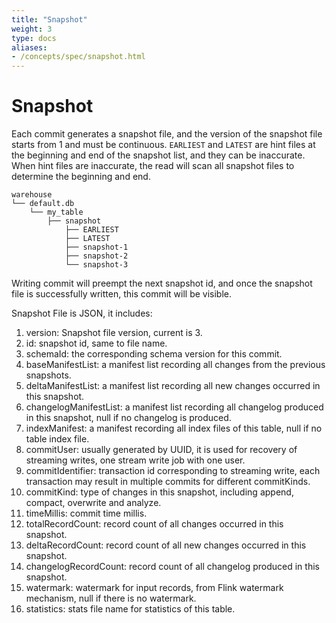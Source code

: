 ```yaml
---
title: "Snapshot"
weight: 3
type: docs
aliases:
- /concepts/spec/snapshot.html
---
```

<!--
Licensed to the Apache Software Foundation (ASF) under one
or more contributor license agreements.  See the NOTICE file
distributed with this work for additional information
regarding copyright ownership.  The ASF licenses this file
to you under the Apache License, Version 2.0 (the
"License"); you may not use this file except in compliance
with the License.  You may obtain a copy of the License at

  http://www.apache.org/licenses/LICENSE-2.0

Unless required by applicable law or agreed to in writing,
software distributed under the License is distributed on an
"AS IS" BASIS, WITHOUT WARRANTIES OR CONDITIONS OF ANY
KIND, either express or implied.  See the License for the
specific language governing permissions and limitations
under the License.
-->

# Snapshot

Each commit generates a snapshot file, and the version of the snapshot file starts from 1 and must be continuous.
`EARLIEST` and `LATEST` are hint files at the beginning and end of the snapshot list, and they can be inaccurate.
When hint files are inaccurate, the read will scan all snapshot files to determine the beginning and end.

```shell
warehouse
└── default.db
    └── my_table
        ├── snapshot
            ├── EARLIEST
            ├── LATEST
            ├── snapshot-1
            ├── snapshot-2
            └── snapshot-3
```

Writing commit will preempt the next snapshot id, and once the snapshot file is successfully written, this commit will
be visible.

Snapshot File is JSON, it includes:

1. version: Snapshot file version, current is 3.
2. id: snapshot id, same to file name.
3. schemaId: the corresponding schema version for this commit.
4. baseManifestList: a manifest list recording all changes from the previous snapshots.
5. deltaManifestList: a manifest list recording all new changes occurred in this snapshot.
6. changelogManifestList: a manifest list recording all changelog produced in this snapshot, null if no changelog is produced.
7. indexManifest: a manifest recording all index files of this table, null if no table index file.
8. commitUser: usually generated by UUID, it is used for recovery of streaming writes, one stream write job with one user.
9. commitIdentifier: transaction id corresponding to streaming write, each transaction may result in multiple commits for different commitKinds.
10. commitKind: type of changes in this snapshot, including append, compact, overwrite and analyze.
11. timeMillis: commit time millis.
12. totalRecordCount: record count of all changes occurred in this snapshot.
13. deltaRecordCount: record count of all new changes occurred in this snapshot.
14. changelogRecordCount: record count of all changelog produced in this snapshot.
15. watermark: watermark for input records, from Flink watermark mechanism, null if there is no watermark.
16. statistics: stats file name for statistics of this table.

